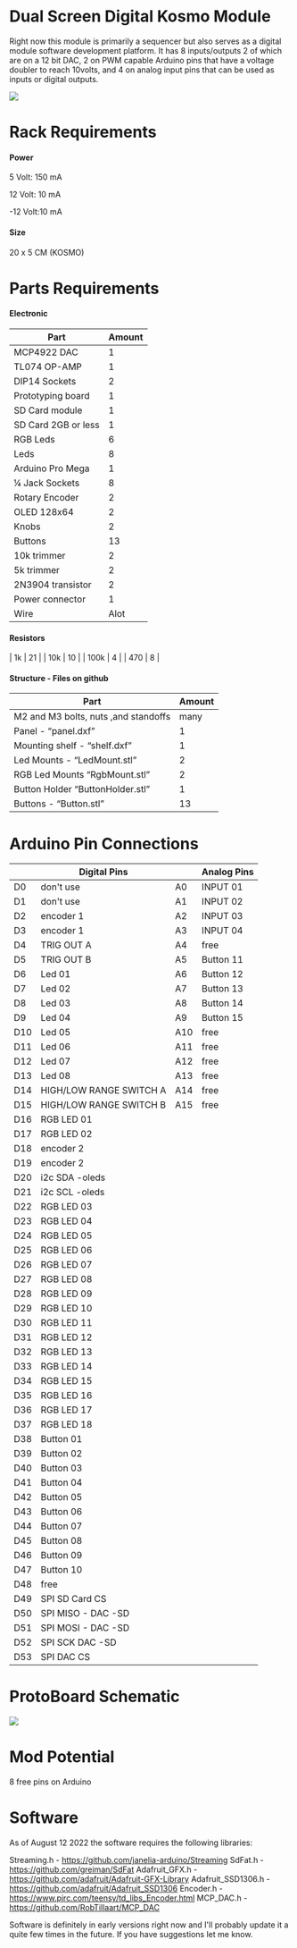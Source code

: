 # Dual Screen Digital Kosmo Module

Right now this module is primarily a sequencer but also serves as a digital module software development platform. It has 8 inputs/outputs 2 of which are on a 12 bit DAC, 2 on PWM capable Arduino pins that have a voltage doubler to reach 10volts, and 4 on analog input pins that can be used as inputs or digital outputs.

![](https://github.com/TuckerMacor/DualScreenDigitalKosmoModule/blob/main/readme-images/20220811_194238.jpg?raw=true)

# Rack Requirements

#### Power

5 Volt:   150 mA

12 Volt: 10 mA

-12 Volt:10 mA

#### Size

20 x 5 CM (KOSMO)

# Parts Requirements

#### Electronic

| Part                | Amount|
|---------------------|------|
| MCP4922 DAC         | 1    |
| TL074 OP-AMP        | 1    |
| DIP14 Sockets       | 2    |
| Prototyping board   | 1    |
| SD Card module      | 1    |
| SD Card 2GB or less | 1    |
| RGB Leds            | 6    |
| Leds                | 8    |
| Arduino Pro Mega    | 1    |
| ¼ Jack Sockets      | 8    |
| Rotary Encoder      | 2    |
| OLED 128x64         | 2    |
| Knobs               | 2    |
| Buttons             | 13   |
| 10k trimmer         | 2    |
| 5k trimmer          | 2    |
| 2N3904 transistor   | 2    |
| Power connector     | 1    |
| Wire                | Alot |

#### Resistors

| 1k                  | 21   |
| 10k                 | 10   |
| 100k                | 4    |
| 470                 | 8    |


#### Structure - Files on github

| Part                                 | Amount|
|--------------------------------------|------|
| M2 and M3 bolts, nuts ,and standoffs | many |
| Panel - “panel.dxf”                  | 1    |
| Mounting shelf - “shelf.dxf”         | 1    |
| Led Mounts - “LedMount.stl”          | 2    |
| RGB Led Mounts “RgbMount.stl”        | 2    |
| Button Holder “ButtonHolder.stl”     | 1    |
| Buttons - “Button.stl”               | 13   |


# Arduino Pin Connections

|     | Digital Pins            |     | Analog Pins |
|-----|-------------------------|-----|-------------|
| D0  | don't use               | A0  | INPUT 01    |
| D1  | don't use               | A1  | INPUT 02    |
| D2  | encoder 1               | A2  | INPUT 03    |
| D3  | encoder 1               | A3  | INPUT 04    |
| D4  | TRIG OUT A              | A4  | free        |
| D5  | TRIG OUT B              | A5  | Button 11   |
| D6  | Led 01                  | A6  | Button 12   |
| D7  | Led 02                  | A7  | Button 13   |
| D8  | Led 03                  | A8  | Button 14   |
| D9  | Led 04                  | A9  | Button 15   |
| D10 | Led 05                  | A10 | free        |
| D11 | Led 06                  | A11 | free        |
| D12 | Led 07                  | A12 | free        |
| D13 | Led 08                  | A13 | free        |
| D14 | HIGH/LOW RANGE SWITCH A | A14 | free        |
| D15 | HIGH/LOW RANGE SWITCH B | A15 | free        |
| D16 | RGB LED 01              |     |             |
| D17 | RGB LED 02              |     |             |
| D18 | encoder 2               |     |             |
| D19 | encoder 2               |     |             |
| D20 | i2c SDA -oleds          |     |             |
| D21 | i2c SCL -oleds          |     |             |
| D22 | RGB LED 03              |     |             |
| D23 | RGB LED 04              |     |             |
| D24 | RGB LED 05              |     |             |
| D25 | RGB LED 06              |     |             |
| D26 | RGB LED 07              |     |             |
| D27 | RGB LED 08              |     |             |
| D28 | RGB LED 09              |     |             |
| D29 | RGB LED 10              |     |             |
| D30 | RGB LED 11              |     |             |
| D31 | RGB LED 12              |     |             |
| D32 | RGB LED 13              |     |             |
| D33 | RGB LED 14              |     |             |
| D34 | RGB LED 15              |     |             |
| D35 | RGB LED 16              |     |             |
| D36 | RGB LED 17              |     |             |
| D37 | RGB LED 18              |     |             |
| D38 | Button 01               |     |             |
| D39 | Button 02               |     |             |
| D40 | Button 03               |     |             |
| D41 | Button 04               |     |             |
| D42 | Button 05               |     |             |
| D43 | Button 06               |     |             |
| D44 | Button 07               |     |             |
| D45 | Button 08               |     |             |
| D46 | Button 09               |     |             |
| D47 | Button 10               |     |             |
| D48 | free                    |     |             |
| D49 | SPI SD Card CS          |     |             |
| D50 | SPI MISO - DAC -SD      |     |             |
| D51 | SPI MOSI - DAC -SD      |     |             |
| D52 | SPI SCK DAC -SD         |     |             |
| D53 | SPI DAC CS              |     |             |

# ProtoBoard Schematic

![](https://github.com/TuckerMacor/DualScreenDigitalKosmoModule/blob/main/readme-images/ProtoBoard%20Schematic.png?raw=true)

# Mod Potential

8 free pins on Arduino

# Software

As of August 12 2022 the software requires the following libraries:

Streaming.h - https://github.com/janelia-arduino/Streaming
SdFat.h - https://github.com/greiman/SdFat
Adafruit_GFX.h - https://github.com/adafruit/Adafruit-GFX-Library
Adafruit_SSD1306.h - https://github.com/adafruit/Adafruit_SSD1306
Encoder.h - https://www.pjrc.com/teensy/td_libs_Encoder.html
MCP_DAC.h - https://github.com/RobTillaart/MCP_DAC

Software is definitely in early versions right now and I'll probably update it a quite few times in the future. If you have suggestions let me know.
